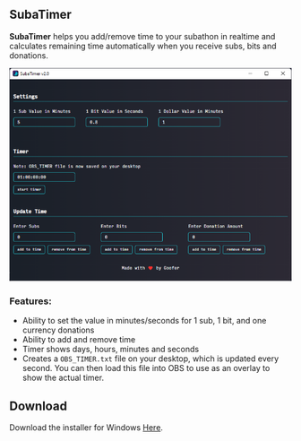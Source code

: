 ## SubaTimer
**SubaTimer** helps you add/remove time to your subathon in realtime and calculates remaining time automatically when you receive subs, bits and donations.


![Screenshot](https://github.com/itsgoofer/SubaTimer/raw/main/app-screenshot.png)

### Features:

 - Ability to set the value in minutes/seconds for 1 sub, 1 bit, and one currency donations
 - Ability to add and remove time
 - Timer shows days, hours, minutes and seconds
 - Creates a `OBS_TIMER.txt` file on your desktop, which is updated every second. You can then load this file into OBS to use as an overlay to show the actual timer. 


## Download

Download the installer for Windows [Here](https://github.com/itsgoofer/SubaTimer/releases/download/v2.5-stable/SubaTimer-2.5.0-stable-setup.exe).